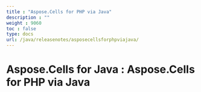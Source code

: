 ```yaml
---
title : "Aspose.Cells for PHP via Java" 
description : "" 
weight : 9060 
toc : false
type: docs
url: /java/releasenotes/asposecellsforphpviajava/
---
```


# Aspose.Cells for Java : Aspose.Cells for PHP via Java


